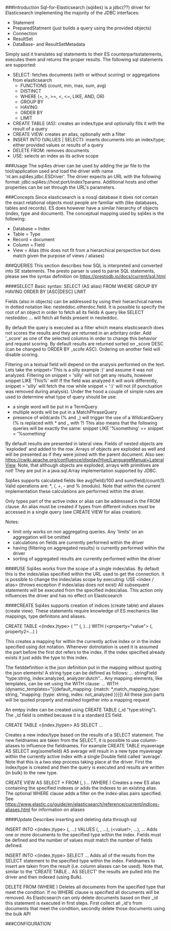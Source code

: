 ###Introduction
Sql-for-Elasticsearch (sql4es) is a jdbc(??) driver for Elasticsearch implementing the majority of the JDBC interfaces:
 - Statement
 - PreparedStatment (just builds a query using the provided objects)
 - Connection
 - ResultSet
 - DataBase- and ResultSetMetadata
  
Simply said it translates sql statements to their ES counterpartsstatements, executes them and returns the proper results. The following sql statements are supported:
- SELECT: fetches documents (with or without scoring) or aggregations from elasticsearch
	- FUNCTIONS (count, min, max, sum, avg)
	- DISTINCT
	- WHERE (=, >, >=, <, <=, LIKE, AND, OR)
	- GROUP BY
	- HAVING
	- ORDER BY 
	- LIMIT
- CREATE TABLE (AS): creates an index/type and optionally fills it with the result of a query
- CREATE VIEW: creates an alias, optionally with a filter
- INSERT INTO (VALUES | SELECT): inserts documents into an index/type; either provided values or results of a query  
- DELETE FROM: removes documents
- USE: selects an index as its active scope

###Usage
The sql4es driver can be used by adding the jar file to the tool/application used and load the driver with name 'nl.am.sql4es.jdbc.ESDriver'. The driver expects an URL with the following format: jdbc:sql4es://host:port/index?params. Additional hosts and other properties can be set through the URL's parameters.

###Concepts
Since elasticsearch is a nosql database it does not contain the exact relational objects most people are familiar with (like databases, tables and records). ES does however have a similar hierarchy of objects (index, type and document). The conceptual mapping used by sql4es is the following:
 - Database = Index
 - Table = Type
 - Record = document
 - Column = Field
 - View = Alias (this does not fit from a hierarchical perspective but does match given the purpose of views / aliases)

###QUERIES
This section describes how SQL is interpreted and converted into SE statements. The presto parser is used to parse SQL statements, please see the syntax definition on https://prestodb.io/docs/current/sql.html

####SELECT
Basic syntax: SELECT <field> (AS alias) FROM <types> WHERE <condition> GROUP BY <fields> HAVING <condition> ORDER BY <fields> [ASC|DESC] LIMIT <number>

Fields (also in objects) can be addressed by using their hierarchical names in dotted notation like: nesteddoc.otherdoc.field. It is possible to specify the root of an object in order to fetch all its fields A query like SELECT nesteddoc ... will fetch all fields present in nesteddoc.

By default the query is executed as a filter which means elasticsearch does not scores the results and they are returned in an arbritary order. Add '_score' as one of the selected columns in order to change this behavior and request scoring. By default results are returned sorted on _score DESC (can be changed to ORDER BY _scofe ASC). Ordering on another field will disable scoring. 

Filtering on a textual field will depend on the analysis performed on the text. Lets take the snippet='This is a silly example :)' and assume it was not analyzed. Filtering on snippet = 'silly' will not get any results, however snippet LIKE 'This%' will! If the field was analyzed it will work differently, snippet = 'silly' will fetch the row while snippet = ':)' will not (if punctuation was removed during analysis).
Under the hood a couple of simple rules are used to determine what type of query should be use:
 - a single word will be put in a TermQuery
 - multiple words will be put in a MatchPhraseQuery
 - presence of wildcards (% and _) will trigger the use of a WildcardQuery (% is replaced with * and _ with ?)
This also means that the following queries will be exactly the same: snippet LIKE '%something' == snippet = '%something' 

By default results are presented in lateral view. Fields of nested objects are 'exploded' and added to the row. Arrays of objects are exploded as well and will be presented as if they were joined with the parent document. Also see: https://cwiki.apache.org/confluence/display/Hive/LanguageManual+LateralView. Note, that although objects are exploded, arrays with primitives are not! They are put in a java.sql.Array implementation supported by JDBC.

Sql4es supports calculated fields like avg(field)/100 and sum(field)/count(1). Valid operations are: *, /, +, - and % (modulo). Note that within the current implementation these calculations are performed within the driver.

Only types part of the active index or alias can be addressed in the FROM clause. An alias must be created if types from different indices must be accessed in a single query (see CREATE VIEW for alias creation).

Notes:
- limit only works on non aggregating queries. Any 'limits' on an aggregation will be omitted 
- calculations on fields are currently performed within the driver
- having (filtering on aggregated results) is currently performed within the driver
- sorting of aggregated results are currently performed within the driver

####USE
Sql4es works from the scope of a single index/alias. By default this is the index/alias specified within the URL used to get the connection. It is possible to change the index/alias scope by executing:
USE <index / alias> (throws exception if index/alias does not exist)
All subsequent statements will be executed from the specified index/alias. This action only influences the driver and has no effect on Elasticsearch

####CREATE
Sql4es supports creation of indices (create table) and aliases (create view). These statements require knowledge of ES mechanics like mappings, type definitons and aliases.

CREATE TABLE <(index.)type> (<field> "<field definition>" (, <field2>)...) WITH (<property="value"> (, property2=...) )

This creates a mapping for <type> within the currently active index or in the index specified using dot notation. Whenever dotnotation is used it is assumed the part before the first dot refers to the index. If the index specified already exists it just adds the type to this index.

The fielddefinition is the json definition put in the mapping without quoting the json elements! A string type can be defined as follows: ... stringField "type:string, index:analyzed, analyzer:dutch"...
Any mapping elements, like templates, can be set using the WITH clause: ... WITH (dynamic_templates="[{default_mapping: {match: *,match_mapping_type: string, "mapping: {type: string, index: not_analyzed	}}}])
All these json parts will be quoted properly and mashed together into a mapping request

An emtpy index can be created using CREATE TABLE <index> (_id "type:string"). The _id field is omitted because it is a standard ES field.

CREATE TABLE <(index.)typen> AS SELECT ...

Creates a new index/type based on the results of a SELECT statement. The new fieldnames are taken from the SELECT, it is possible to use column-aliases to influence the fieldnames. For example CREATE TABLE myaverage AS SELECT avg(somefield) AS average will result in a new type myaverage within the currently active index with a single Double field called 'average'.
Note that this is a two step process taking place at the driver. First the index/type is created and then the query is executed and results are written (in bulk) to the new type.

CREATE VIEW <alias> AS SELECT * FROM <index1> (, <index2>)... (WHERE <condition>)
Creates a new ES alias containing the specified indexes or adds the indexes to an existing alias. The optional WHERE clause adds a filter on the index-alias pairs specified. See https://www.elastic.co/guide/en/elasticsearch/reference/current/indices-aliases.html for information on aliases

####Update
Describes inserting and deleting data through sql

INSERT INTO <(index.)type> (<field1>, <field2>...) VALUES (<value1>, <value2>, ...), (<value!>, ...), ... 
Adds one or more documents to the specified type within the index. Fields must be defined and the number of values must match the number of fields defined.

INSERT INTO  <(index.)type> SELECT ...
Adds all of the results from the SELECT statement to the specified type within the index. Fieldnames to insert are taken from the result (i.e. column aliases can be used).
Note that, similar to the 'CREATE TABLE .. AS SELECT' the results are pulled into the driver and then indexed (using Bulk).

DELETE FROM <type> (WHERE <condition>)
Deletes all documents from the specified type that meet the condition. If no WHERE clause is specified all documents will be removed.
As Elasticsearch can only delete documents based on their _id this statement is executed in first steps. First collect all _id's from documents that meet the condition, secondly delete those documents using the bulk API 

###CONFIGURATION